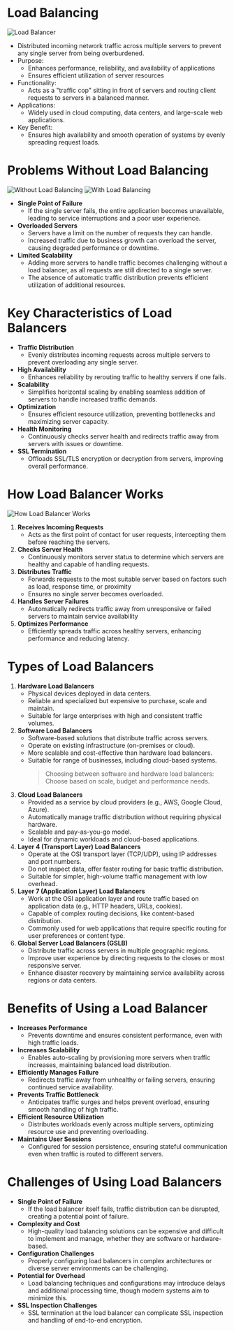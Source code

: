# Load Balancing

![Load Balancer](./diagrams/load-balancer.png)

- Distributed incoming network traffic across multiple servers to prevent any single server from being overburdened.
- Purpose:
  - Enhances performance, reliability, and availability of applications
  - Ensures efficient utilization of server resources
- Functionality:
  - Acts as a "traffic cop" sitting in front of servers and routing client requests to servers in a balanced manner.
- Applications:
  - Widely used in cloud computing, data centers, and large-scale web applications.
- Key Benefit:
  - Ensures high availability and smooth operation of systems by evenly spreading request loads.

# Problems Without Load Balancing

![Without Load Balancing](./diagrams/without-load-balancing.png)
![With Load Balancing](./diagrams/with-load-balancing.png)

- **Single Point of Failure**
  - If the single server fails, the entire application becomes unavailable, leading to service interruptions and a poor user experience.
- **Overloaded Servers**
  - Servers have a limit on the number of requests they can handle.
  - Increased traffic due to business growth can overload the server, causing degraded performance or downtime.
- **Limited Scalability**
  - Adding more servers to handle traffic becomes challenging without a load balancer, as all requests are still directed to a single server.
  - The absence of automatic traffic distribution prevents efficient utilization of additional resources.

# Key Characteristics of Load Balancers

- **Traffic Distribution**
  - Evenly distributes incoming requests across multiple servers to prevent overloading any single server.
- **High Availability**
  - Enhances reliability by rerouting traffic to healthy servers if one fails.
- **Scalability**
  - Simplifies horizontal scaling by enabling seamless addition of servers to handle increased traffic demands.
- **Optimization**
  - Ensures efficient resource utilization, preventing bottlenecks and maximizing server capacity.
- **Health Monitoring**
  - Continuously checks server health and redirects traffic away from servers with issues or downtime.
- **SSL Termination**
  - Offloads SSL/TLS encryption or decryption from servers, improving overall performance.

# How Load Balancer Works

![How Load Balancer Works](./diagrams/how-load-balancer-works.png)

1. **Receives Incoming Requests**
   - Acts as the first point of contact for user requests, intercepting them before reaching the servers.
2. **Checks Server Health**
   - Continuously monitors server status to determine which servers are healthy and capable of handling requests.
3. **Distributes Traffic**
   - Forwards requests to the most suitable server based on factors such as load, response time, or proximity
   - Ensures no single server becomes overloaded.
4. **Handles Server Failures**
   - Automatically redirects traffic away from unresponsive or failed servers to maintain service availability
5. **Optimizes Performance**
   - Efficiently spreads traffic across healthy servers, enhancing performance and reducing latency.

# Types of Load Balancers

1. **Hardware Load Balancers**
   - Physical devices deployed in data centers.
   - Reliable and specialized but expensive to purchase, scale and maintain.
   - Suitable for large enterprises with high and consistent traffic volumes.
2. **Software Load Balancers**
   - Software-based solutions that distribute traffic across servers.
   - Operate on existing infrastructure (on-premises or cloud).
   - More scalable and cost-effective than hardware load balancers.
   - Suitable for range of businesses, including cloud-based systems.
     > Choosing between software and hardware load balancers: Choose based on scale, budget and performance needs.
3. **Cloud Load Balancers**
   - Provided as a service by cloud providers (e.g., AWS, Google Cloud, Azure).
   - Automatically manage traffic distribution without requiring physical hardware.
   - Scalable and pay-as-you-go model.
   - Ideal for dynamic workloads and cloud-based applications.
4. **Layer 4 (Transport Layer) Load Balancers**
   - Operate at the OSI transport layer (TCP/UDP), using IP addresses and port numbers.
   - Do not inspect data, offer faster routing for basic traffic distribution.
   - Suitable for simpler, high-volume traffic management with low overhead.
5. **Layer 7 (Application Layer) Load Balancers**
   - Work at the OSI application layer and route traffic based on application data (e.g., HTTP headers, URLs, cookies).
   - Capable of complex routing decisions, like content-based distribution.
   - Commonly used for web applications that require specific routing for user preferences or content type.
6. **Global Server Load Balancers (GSLB)**
   - Distribute traffic across servers in multiple geographic regions.
   - Improve user experience by directing requests to the closes or most responsive server.
   - Enhance disaster recovery by maintaining service availability across regions or data centers.

# Benefits of Using a Load Balancer

- **Increases Performance**
  - Prevents downtime and ensures consistent performance, even with high traffic loads.
- **Increases Scalability**
  - Enables auto-scaling by provisioning more servers when traffic increases, maintaining balanced load distribution.
- **Efficiently Manages Failure**
  - Redirects traffic away from unhealthy or failing servers, ensuring continued service availability.
- **Prevents Traffic Bottleneck**
  - Anticipates traffic surges and helps prevent overload, ensuring smooth handling of high traffic.
- **Efficient Resource Utilization**
  - Distributes workloads evenly across multiple servers, optimizing resource use and preventing overloading.
- **Maintains User Sessions**
  - Configured for session persistence, ensuring stateful communication even when traffic is routed to different servers.

# Challenges of Using Load Balancers

- **Single Point of Failure**
  - If the load balancer itself fails, traffic distribution can be disrupted, creating a potential point of failure.
- **Complexity and Cost**
  - High-quality load balancing solutions can be expensive and difficult to implement and manage, whether they are software or hardware-based.
- **Configuration Challenges**
  - Properly configuring load balancers in complex architectures or diverse server environments can be challenging.
- **Potential for Overhead**
  - Load balancing techniques and configurations may introduce delays and additional processing time, though modern systems aim to minimize this.
- **SSL Inspection Challenges**
  - SSL termination at the load balancer can complicate SSL inspection and handling of end-to-end encryption.
